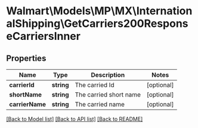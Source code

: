 # Walmart\Models\MP\MX\InternationalShipping\GetCarriers200ResponseCarriersInner

## Properties

Name | Type | Description | Notes
------------ | ------------- | ------------- | -------------
**carrierId** | **string** | The carried Id | [optional]
**shortName** | **string** | The carried short name | [optional]
**carrierName** | **string** | The carried name | [optional]


[[Back to Model list]](./) [[Back to API list]](../../../../../README.md#supported-apis) [[Back to README]](../../../../../README.md)
